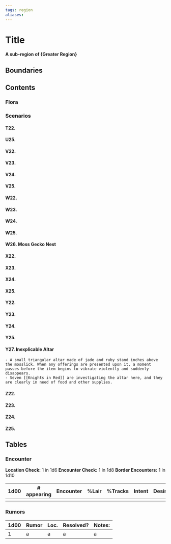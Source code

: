 ```yaml
---
tags: region
aliases:
---
```

# Title
#### A sub-region of {Greater Region}
## Boundaries
## Contents
### Flora
### Scenarios
#### T22.
#### U25.
#### V22.
#### V23.
#### V24.
#### V25.
#### W22.
#### W23.
#### W24.
#### W25.
#### W26. Moss Gecko Nest
#### X22.
#### X23.
#### X24.
#### X25.
#### Y22.
#### Y23.
#### Y24.
#### Y25.
#### Y27. Inexplicable Altar
	- A small triangular altar made of jade and ruby stand inches above the mosslick. When any offerings are presented upon it, a moment passes before the item begins to vibrate violently and suddenly disappears.
	- Seven [[Knights in Red]] are investigating the altar here, and they are clearly in need of food and other supplies.
#### Z22.
#### Z23.
#### Z24.
#### Z25.

## Tables
### Encounter
**Location Check:** 1 in 1d6
**Encounter Check:** 1 in 1d8
**Border Encounters:** 1 in 1d10


| 1d00 | # appearing | Encounter | %Lair | %Tracks | Intent | Desire |
| ---- | ----------- | --------- | ----- | ------- | ------ | ------ |
|      |             |           |       |         |        |        |

### Rumors
| 1d00 | Rumor | Loc. | Resolved? | Notes: |
|------|-------|------|-----------|--------|
| 1    | a     | a    | a         | a      |